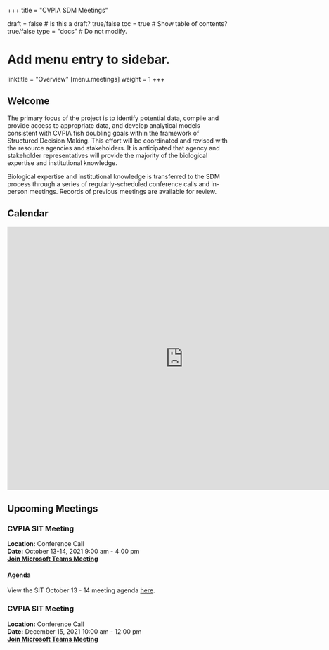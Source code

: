 +++
title = "CVPIA SDM Meetings"

draft = false  # Is this a draft? true/false
toc = true  # Show table of contents? true/false
type = "docs"  # Do not modify.

# Add menu entry to sidebar.
linktitle = "Overview"
[menu.meetings]
weight = 1 
+++

## Welcome

The primary focus of the project is to identify potential data, compile and provide access to appropriate data, and develop analytical models consistent with CVPIA fish doubling goals within the framework of Structured Decision Making. This effort will be coordinated and revised with the resource agencies and stakeholders. It is anticipated that agency and stakeholder representatives will provide the majority of the biological expertise and institutional knowledge.

Biological expertise and institutional knowledge is transferred to the SDM process through a series of regularly-scheduled conference calls and in-person meetings. Records of previous meetings are available for review. 
## Calendar 

<iframe src="https://calendar.google.com/calendar/embed?showTitle=0&amp;height=600&amp;wkst=1&amp;bgcolor=%23ffffff&amp;src=cvpiadsm%40gmail.com&amp;color=%231B887A&amp;ctz=America%2FLos_Angeles" style="border-width:0" width="800" height="600" frameborder="0" scrolling="no"></iframe>


## Upcoming Meetings
### CVPIA SIT Meeting       
**Location:** Conference Call    
**Date:** October 13-14, 2021 9:00 am - 4:00 pm               
**[Join Microsoft Teams Meeting](https://teams.microsoft.com/l/meetup-join/19%3ameeting_Mjk5ZWJkYjItYTQzNC00YTc3LTk1NmYtMDcyM2JiODQ2NDc0%40thread.v2/0?context=%7b%22Tid%22%3a%220693b5ba-4b18-4d7b-9341-f32f400a5494%22%2c%22Oid%22%3a%2221fd3330-a882-41c0-8548-dfb3ce078083%22%7d    )**            
    
#### Agenda     

View the SIT October 13 - 14 meeting agenda [here](https://cvpia-reference-docs.s3.us-west-2.amazonaws.com/SIT_Oct-2021-meeting_agenda_final.pdf).

### CVPIA SIT Meeting       
**Location:** Conference Call    
**Date:** December 15, 2021 10:00 am - 12:00 pm               
**[Join Microsoft Teams Meeting](https://teams.microsoft.com/l/meetup-join/19%3ameeting_NWM4NmMxYmEtYzY1My00ODFhLWJmMzAtNGI1YjRmMGNmNzk1%40thread.v2/0?context=%7b%22Tid%22%3a%220693b5ba-4b18-4d7b-9341-f32f400a5494%22%2c%22Oid%22%3a%2221fd3330-a882-41c0-8548-dfb3ce078083%22%7d    )**          